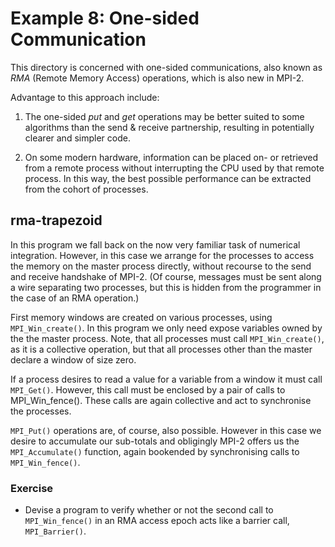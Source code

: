 Example 8: One-sided Communication
==================================

This directory is concerned with one-sided communications,
also known as _RMA_ (Remote Memory Access) operations, which
is also new in MPI-2.

Advantage to this approach include:

1. The one-sided _put_ and _get_ operations may be better
   suited to some algorithms than the send & receive partnership,
   resulting in potentially clearer and simpler code.

2. On some modern hardware, information can be placed on-
   or retrieved from a remote process without interrupting the
   CPU used by that remote process.  In this way, the best
   possible performance can be extracted from the cohort of
   processes.


rma-trapezoid
-------------

In this program we fall back on the now very familiar task of
numerical integration.
However, in this case we arrange for
the processes to access the memory on the master process
directly, without recourse to the send and receive handshake
of MPI-2.
(Of course, messages must be sent along a wire
separating two processes, but this is hidden from the programmer
in the case of an RMA operation.)

First memory windows are created on various processes, using
`MPI_Win_create()`.
In this program we only need expose variables
owned by the the master process.
Note, that all processes must
call `MPI_Win_create()`, as it is a collective operation, but that
all processes other than the master declare a window of size
zero.

If a process desires to read a value for a variable from a window
it must call `MPI_Get()`.
However, this call must be enclosed by a pair of calls to MPI_Win_fence().
These calls are again collective and act to synchronise the processes.

`MPI_Put()` operations are, of course, also possible.
However in
this case we desire to accumulate our sub-totals and obligingly
MPI-2 offers us the `MPI_Accumulate()` function, again bookended
by synchronising calls to `MPI_Win_fence()`.

### Exercise

- Devise a program to verify whether or not the second call to
  `MPI_Win_fence()` in an RMA access epoch acts like a barrier call,
  `MPI_Barrier()`.

